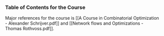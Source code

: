 ### **Table of Contents for the Course**

Major references for the course is [[A Course in Combinatorial Optimization - Alexander Schrijver.pdf]] and [[Network flows and Optimizations - Thomas Rothvoss.pdf]]. 
